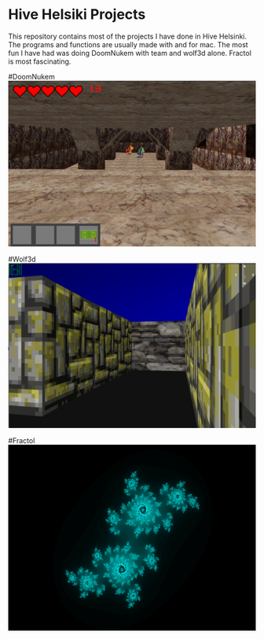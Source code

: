 # Hive Helsiki Projects

This repository contains most of the projects I have done in Hive Helsinki.
The programs and functions are usually made with and for mac.
The most fun I have had was doing DoomNukem with team and wolf3d alone.
Fractol is most fascinating.

#DoomNukem
<img src="/Images/DoomNukem-Hall.png">

#Wolf3d
<img src="/Images/Wolf3d.png">

#Fractol
<img src="/Images/Fractol.png">


